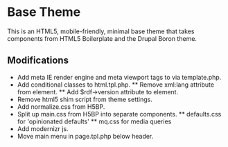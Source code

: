 # Base Theme
This is an HTML5, mobile-friendly, minimal base theme that takes components 
from HTML5 Boilerplate and the Drupal Boron theme.

## Modifications
* Add meta IE render engine and meta viewport tags to <head> via template.php.
* Add conditional <html> classes to html.tpl.php.
** Remove xml:lang attribute from <html> element.
** Add $rdf->version attribute to <html> element.
* Remove html5 shim script from theme settings.
* Add normalize.css from H5BP.
* Split up main.css from H5BP into separate components.
** defaults.css for 'opinionated defaults'
** mq.css for media queries
* Add modernizr js.
* Move main menu in page.tpl.php below header.